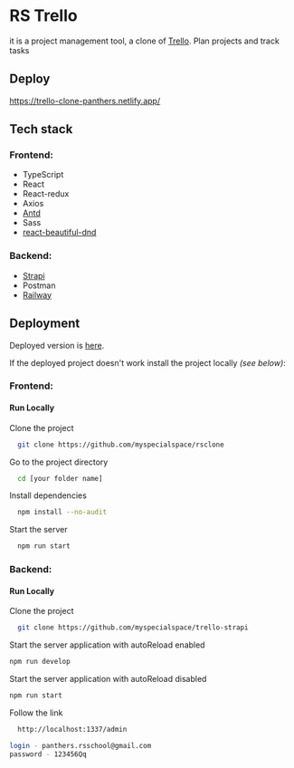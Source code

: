 # RS Trello

it is a project management tool, a clone of [Trello](https://trello.com/). Plan projects and track tasks

## Deploy

https://trello-clone-panthers.netlify.app/

## Tech stack

### Frontend:

- TypeScript
- React
- React-redux
- Axios
- [Antd](https://ant.design/)
- Sass
- [react-beautiful-dnd](https://github.com/atlassian/react-beautiful-dnd)

### Backend:

- [Strapi](https://strapi.io/)
- Postman
- [Railway](https://railway.app/)

## Deployment

Deployed version is [here](https://trello-clone-panthers.netlify.app/).

If the deployed project doesn't work install the project locally
_(see below)_:

### Frontend:

#### Run Locally

Clone the project

```bash
  git clone https://github.com/myspecialspace/rsclone
```

Go to the project directory

```bash
  cd [your folder name]
```

Install dependencies

```bash
  npm install --no-audit
```

Start the server

```bash
  npm run start
```

### Backend:

#### Run Locally

Clone the project

```bash
  git clone https://github.com/myspecialspace/trello-strapi
```

Start the server application with autoReload enabled

```bash
npm run develop
```

Start the server application with autoReload disabled

```bash
npm run start
```

Follow the link

```bash
  http://localhost:1337/admin
```

```bash
login - panthers.rsschool@gmail.com
password - 123456Qq
```
